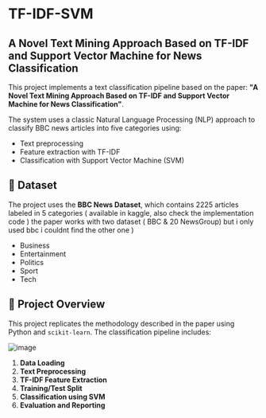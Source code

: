 # TF-IDF-SVM
## A Novel Text Mining Approach Based on TF-IDF and Support Vector Machine for News Classification

This project implements a text classification pipeline based on the paper:
**"A Novel Text Mining Approach Based on TF-IDF and Support Vector Machine for News Classification"**.

The system uses a classic Natural Language Processing (NLP) approach to classify BBC news articles into five categories using:
- Text preprocessing
- Feature extraction with TF-IDF
- Classification with Support Vector Machine (SVM)

## 📂 Dataset

The project uses the **BBC News Dataset**, which contains 2225 articles labeled in 5 categories ( available in kaggle, also check the implementation code )
the paper works with two dataset ( BBC & 20 NewsGroup) but i only used bbc i couldnt find the other one )

- Business
- Entertainment
- Politics
- Sport
- Tech

## 🧠 Project Overview

This project replicates the methodology described in the paper using Python and `scikit-learn`. The classification pipeline includes:

![image](https://github.com/user-attachments/assets/5b51d093-5eae-4651-bcc8-65a55cd691ac)


1. **Data Loading**
2. **Text Preprocessing**
3. **TF-IDF Feature Extraction**
4. **Training/Test Split**
5. **Classification using SVM**
6. **Evaluation and Reporting**
